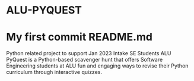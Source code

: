 # ALU-PYQUEST
# My first commit README.md
Python related project to support Jan 2023 Intake SE Students
ALU PyQuest is a Python-based scavenger hunt that offers Software Engineering students at ALU fun and engaging ways to revise their Python curriculum through interactive quizzes.
